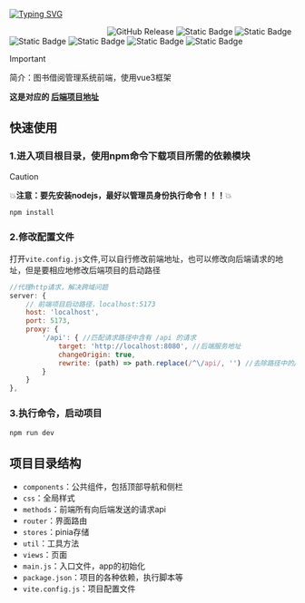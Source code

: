 [![Typing SVG](https://readme-typing-svg.herokuapp.com?font=cascadia+code&size=38&duration=3500&pause=1000&color=00ADFF&center=true&vCenter=true&random=false&width=1000&height=100&lines=Book+lending+management+system;图书借阅管理系统)](https://git.io/typing-svg)

&emsp;&emsp;&emsp;&emsp;&emsp;&emsp;&emsp;&emsp;&emsp;&emsp;&emsp;&emsp;
![GitHub Release](https://img.shields.io/github/v/release/tankingcao/vue3-vite?include_prereleases&display_name=release&labelColor=red&cacheSeconds=3600)
![Static Badge](https://img.shields.io/badge/vue-v3.3.11-blue?style=plastic&logo=vue.js&logoColor=%234FC08D&labelColor=white)
![Static Badge](https://img.shields.io/badge/ElementPlus-v2.3.1-blue?style=plastic&labelColor=white)
![Static Badge](https://img.shields.io/badge/Axios-v1.6.5-white?style=plastic&logo=axios&logoColor=%235A29E4)
![Static Badge](https://img.shields.io/badge/nodejs-blue?logo=node.js&logoColor=green&labelColor=white)
![Static Badge](https://img.shields.io/badge/vite-blue?logo=vite&logoColor=green&labelColor=white)
![Static Badge](https://img.shields.io/badge/pinia-red)

> [!important]
>
> 简介：图书借阅管理系统前端，使用vue3框架
>
> **这是对应的 [后端项目地址](https://github.com/caolib/java_design)**

## 快速使用

### 1.进入项目根目录，使用npm命令下载项目所需的依赖模块

> [!caution]
>
> :boom:**注意：要先安装nodejs，最好以管理员身份执行命令！！！**:boom:

```cmd
npm install
```

### 2.修改配置文件

打开`vite.config.js`文件,可以自行修改前端地址，也可以修改向后端请求的地址，但是要相应地修改后端项目的启动路径

```js
//代理http请求，解决跨域问题
server: {
    // 前端项目启动路径，localhost:5173
    host: 'localhost',
    port: 5173,
    proxy: {
        '/api': { //匹配请求路径中含有 /api 的请求
            target: 'http://localhost:8080', //后端服务地址
            changeOrigin: true,
            rewrite: (path) => path.replace(/^\/api/, '') //去除路径中的/api，还原请求路径
        }
    }
},
```

### 3.执行命令，启动项目

```cmd
npm run dev
```

## 项目目录结构

- `components`：公共组件，包括顶部导航和侧栏
- `css`：全局样式
- `methods`：前端所有向后端发送的请求api
- `router`：界面路由
- `stores`：pinia存储
- `util`：工具方法
- `views`：页面
- `main.js`：入口文件，app的初始化
- `package.json`：项目的各种依赖，执行脚本等
- `vite.config.js`：项目配置文件
